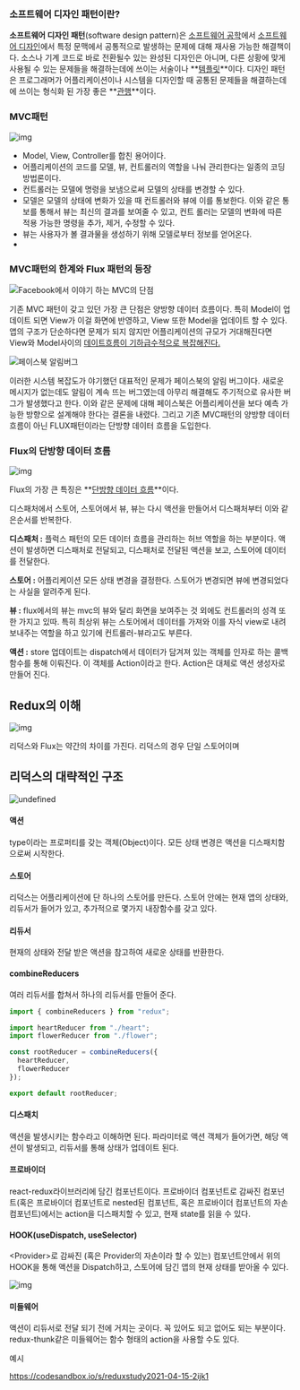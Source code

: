 ### 소프트웨어 디자인 패턴이란?

**소프트웨어 디자인 패턴**(software design pattern)은 [소프트웨어 공학](https://ko.wikipedia.org/wiki/소프트웨어_공학)에서 [소프트웨어 디자인](https://ko.wikipedia.org/wiki/소프트웨어_디자인)에서 특정 문맥에서 공통적으로 발생하는 문제에 대해 재사용 가능한 해결책이다. 소스나 기계 코드로 바로 전환될수 있는 완성된 디자인은 아니며, 다른 상황에 맞게 사용될 수 있는 문제들을 해결하는데에 쓰이는 서술이나 **<u>템플릿</u>**이다. 디자인 패턴은 프로그래머가 어플리케이션이나 시스템을 디자인할 때 공통된 문제들을 해결하는데에 쓰이는 형식화 된 가장 좋은 **<u>관행</u>**이다.

### MVC패턴

![img](<https://media.vlpt.us/images/nomadhash/post/5beef914-16a1-459c-8e84-426f0e1c6b99/%E1%84%83%E1%85%A1%E1%84%8B%E1%85%AE%E1%86%AB%E1%84%85%E1%85%A9%E1%84%83%E1%85%B3%20(4).png>)

- Model, View, Controller를 합친 용어이다.
- 어플리케이션의 코드를 모델, 뷰, 컨트롤러의 역할을 나눠 관리한다는 일종의 코딩 방법론이다.
- 컨트롤러는 모델에 명령을 보냄으로써 모델의 상태를 변경할 수 있다.
- 모델은 모델의 상태에 변화가 있을 때 컨트롤러와 뷰에 이를 통보한다. 이와 같은 통보를 통해서 뷰는 최신의 결과를 보여줄 수 있고, 컨트 롤러는 모델의 변화에 따른 적용 가능한 명령을 추가, 제거, 수정할 수 있다.
- 뷰는 사용자가 볼 결과물을 생성하기 위해 모델로부터 정보를 얻어온다.
- 

### MVC패턴의 한계와 Flux 패턴의 등장

![Facebook에서 이야기 하는 MVC의 단점](https://blog.kakaocdn.net/dn/ALrHe/btqBTMSuHfN/ZlW9i9ET34e90APgCRChk1/img.png)

기존 MVC 패턴이 갖고 있던 가장 큰 단점은 양방향 데이터 흐름이다. 특히 Model이 업데이트 되면 View가 이걸 화면에 반영하고, View 또한 Model을 업데이트 할 수 있다. 앱의 구조가 단순하다면 문제가 되지 않지만 어플리케이션의 규모가 거대해진다면 View와 Model사이의 <u>데이트흐름이 기하급수적으로 복잡해진다.</u>

![페이스북 알림버그](https://blog.kakaocdn.net/dn/AeyYk/btqBO7RutbO/jF8wxI6kwsXxKk2Qg6D5dk/img.png)

이러한 시스템 복잡도가 야기했던 대표적인 문제가 페이스북의 알림 버그이다. 새로운 메시지가 없는데도 알림이 계속 뜨는 버그였는데 아무리 해결해도 주기적으로 유사한 버그가 발생했다고 한다. 이와 같은 문제에 대해 페이스북은 어플리케이션을 보다 예측 가능한 방향으로 설계해야 한다는 결론을 내렸다. 그리고 기존 MVC패턴의 양방향 데이터 흐름이 아닌 FLUX패턴이라는 단방향 데이터 흐름을 도입한다.

### Flux의 단방향 데이터 흐름

![img](https://media.vlpt.us/images/nomadhash/post/6f6ad4ee-4fb7-4072-8565-c8aa28a2f0a5/05.png)

Flux의 가장 큰 특징은 **<u>단방향 데이터 흐름</u>**이다.

디스패처에서 스토어, 스토어에서 뷰, 뷰는 다시 액션을 만들어서 디스패처부터 이와 같은순서를 반복한다.

**디스패처 :** 플럭스 패턴의 모든 데이터 흐름을 관리하는 허브 역할을 하는 부분이다. 액션이 발생하면 디스패처로 전달되고, 디스패처로 전달된 액션을 보고, 스토어에 데이터를 전달한다.

**스토어 :** 어플리케이션 모든 상태 변경을 결정한다. 스토어가 변경되면 뷰에 변경되었다는 사실을 알려주게 된다.

**뷰 :** flux에서의 뷰는 mvc의 뷰와 달리 화면을 보여주는 것 외에도 컨트롤러의 성격 또한 가지고 있따. 특히 최상위 뷰는 스토어에서 데이터를 가져와 이를 자식 view로 내려보내주는 역할을 하고 있기에 컨트롤러-뷰라고도 부른다.

**액션 :** store 업데이트는 dispatch에서 데이터가 담겨져 있는 객체를 인자로 하는 콜백 함수를 통해 이뤄진다. 이 객체를 Action이라고 한다. Action은 대체로 액션 생성자로 만들어 진다.





## Redux의 이해



![img](https://media.vlpt.us/images/taylorkwon92/post/1411e1c2-ebb4-49ea-8fe2-a721f4e21dac/image.png)

리덕스와 Flux는 약간의 차이를 가진다. 리덕스의 경우 단일 스토어이며



## 리덕스의 대략적인 구조



![undefined](https://cdn.filepicker.io/api/file/eHSa386Q2qz4PUCDNmPA)

#### **액션** 

 type이라는 프로퍼티를 갖는 객체(Object)이다. 모든 상태 변경은 액션을 디스패치함으로써 시작한다. 



#### **스토어**  

리덕스는 어플리케이션에 단 하나의 스토어를 만든다. 스토어 안에는 현재 앱의 상태와, 리듀서가 들어가 있고, 추가적으로 몇가지 내장함수를 갖고 있다.



#### **리듀서**  

현재의 상태와 전달 받은 액션을 참고하여 새로운 상태를 반환한다. 



#### combineReducers

여러 리듀서를 합쳐서 하나의 리듀서를 만들어 준다. 

```jsx
import { combineReducers } from "redux";

import heartReducer from "./heart";
import flowerReducer from "./flower";

const rootReducer = combineReducers({
  heartReducer,
  flowerReducer
});

export default rootReducer;

```





#### 디스패치

액션을 발생시키는 함수라고 이해하면 된다. 파라미터로 액션 객체가 들어가면, 해당 액션이 발생되고, 리듀서를 통해 상태가 업데이트 된다.



#### **프로바이더**

react-redux라이브러리에 담긴 컴포넌트이다. 프로바이더 컴포넌트로 감싸진 컴포넌트(혹은 프로바이더 컴포넌트로 nested된 컴포넌트,  혹은 프로바이더 컴포넌트의 자손 컴포넌트)에서는 action을 디스패치할 수 있고, 현재 state를 읽을 수 있다.



#### **HOOK**(useDispatch, useSelector) 

\<Provider>로 감싸진 (혹은 Provider의 자손이라 할 수 있는) 컴포넌트안에서 위의 HOOK을 통해 액션을 Dispatch하고, 스토어에 담긴 앱의 현재 상태를 받아올 수 있다.

![img](http://redux-middleware.surge.sh/images/redux-middleware.png)

#### **미들웨어**

액션이 리듀서로 전달 되기 전에 거치는 곳이다.  꼭 있어도 되고 없어도 되는 부분이다. redux-thunk같은 미들웨어는 함수 형태의 action을 사용할 수도 있다.



예시

https://codesandbox.io/s/reduxstudy2021-04-15-2ijk1

